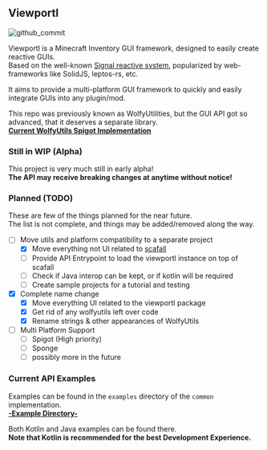 ## Viewportl

![github_commit](https://img.shields.io/github/last-commit/WolfyScript/WolfyUtilities)

Viewportl is a Minecraft Inventory GUI framework, designed to easily create reactive GUIs.  
Based on the well-known [Signal reactive system](https://www.solidjs.com/guides/reactivity#how-it-works), popularized by web-frameworks like SolidJS, leptos-rs, etc.

It aims to provide a multi-platform GUI framework to quickly and easily integrate GUIs into any plugin/mod.

This repo was previously known as WolfyUtilities, but the GUI API got so advanced, that it deserves a separate library.   
[**Current WolfyUtils Spigot Implementation**](https://github.com/WolfyScript/WolfyUtils-Spigot)

### Still in WIP (Alpha)
This project is very much still in early alpha!   
**The API may receive breaking changes at anytime without notice!**

### Planned (TODO)
These are few of the things planned for the near future.  
The list is not complete, and things may be added/removed along the way.
* [ ] Move utils and platform compatibility to a separate project
  * [x] Move everything not UI related to [scafall](https://github.com/WolfyScript/scafall)
  * [ ] Provide API Entrypoint to load the viewportl instance on top of scafall
  * [ ] Check if Java interop can be kept, or if kotlin will be required
  * [ ] Create sample projects for a tutorial and testing
* [x] Complete name change
    * [x] Move everything UI related to the viewportl package
    * [x] Get rid of any wolfyutils left over code
    * [x] Rename strings & other appearances of WolfyUtils
* [ ] Multi Platform Support
  * [ ] Spigot (High priority)
  * [ ] Sponge 
  * [ ] possibly more in the future

### Current API Examples
Examples can be found in the `examples` directory of the `common` implementation.  
[**-Example Directory-**](https://github.com/WolfyScript/viewportl/tree/master/common/src/main/java/com/wolfyscript/viewportl/gui/example)

Both Kotlin and Java examples can be found there.  
**Note that Kotlin is recommended for the best Development Experience.**
